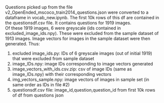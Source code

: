 Questions picked up from the file v2_OpenEnded_mscoco_train2014_questions.json were converted to a dataframe in vocab_new.ipynb. The first 10k rows of this df are contained in the questionsdf.csv file. It contains questions for 1919 images.  
Of these 1919 images, 6 were greyscale (ids contained in excluded_image_ids.npy). These were excluded from the sample dataset of 1913 images. 
Image vectors for images in the sample dataset were then generated. Thus:  
  
1. excluded image_ids.py: IDs of 6 greyscale images (out of initial 1919) that were excluded from sample dataset  
2. image_IDs.npy: image IDs corresponding to image vectors generated  
3. image_vectors_with_ids.csv.zip: csv of image IDs (same as image_IDs.npy) with their corresponding vectors  
4. img_vectors_sample.npy: image vectors of images in sample set (in same order as IDs in file #2)  
5. questionsdf.csv file: image_id,question,question_id from first 10k rows of df from questions json  
